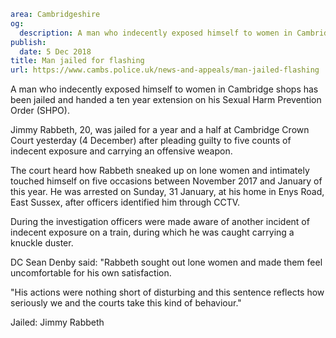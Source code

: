 ```yaml
area: Cambridgeshire
og:
  description: A man who indecently exposed himself to women in Cambridge shops has been jailed and handed a ten year extension on his Sexual Harm Prevention Order (SHPO).
publish:
  date: 5 Dec 2018
title: Man jailed for flashing
url: https://www.cambs.police.uk/news-and-appeals/man-jailed-flashing
```

A man who indecently exposed himself to women in Cambridge shops has been jailed and handed a ten year extension on his Sexual Harm Prevention Order (SHPO).

Jimmy Rabbeth, 20, was jailed for a year and a half at Cambridge Crown Court yesterday (4 December) after pleading guilty to five counts of indecent exposure and carrying an offensive weapon.

The court heard how Rabbeth sneaked up on lone women and intimately touched himself on five occasions between November 2017 and January of this year. He was arrested on Sunday, 31 January, at his home in Enys Road, East Sussex, after officers identified him through CCTV.

During the investigation officers were made aware of another incident of indecent exposure on a train, during which he was caught carrying a knuckle duster.

DC Sean Denby said: "Rabbeth sought out lone women and made them feel uncomfortable for his own satisfaction.

"His actions were nothing short of disturbing and this sentence reflects how seriously we and the courts take this kind of behaviour."

Jailed: Jimmy Rabbeth
